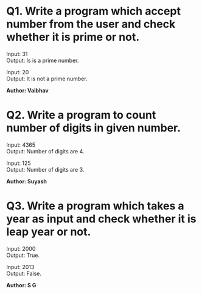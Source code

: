 # Q1. Write a program which accept number from the user and check whether it is prime or not.

Input: 31\
Output: Is is a prime number.

Input: 20\
Output: It is not a prime number.

**Author: Vaibhav**

# Q2. Write a program to count number of digits in given number.

Input: 4365\
Output: Number of digits are 4.

Input: 125\
Output: Number of digits are 3.

**Author: Suyash**

# Q3. Write a program which takes a year as input and check whether it is leap year or not.

Input: 2000\
Output: True.

Input: 2013\
Output: False.

**Author: S G**
